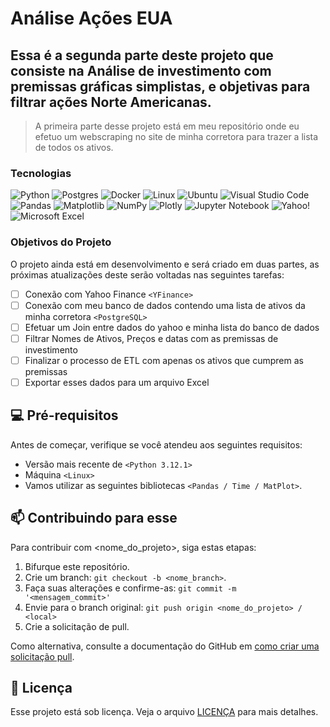 # Análise Ações EUA
## Essa é a segunda parte deste projeto que consiste na Análise de investimento com premissas gráficas simplistas, e objetivas para filtrar ações Norte Americanas.
> A primeira parte desse projeto está em meu repositório onde eu efetuo um webscraping no site de minha corretora para trazer a lista de todos os ativos.

### Tecnologias

![Python](https://img.shields.io/badge/python-3670A0?style=for-the-badge&logo=python&logoColor=ffdd54)
![Postgres](https://img.shields.io/badge/postgres-%23316192.svg?style=for-the-badge&logo=postgresql&logoColor=white)
![Docker](https://img.shields.io/badge/docker-%230db7ed.svg?style=for-the-badge&logo=docker&logoColor=white)
![Linux](https://img.shields.io/badge/Linux-FCC624?style=for-the-badge&logo=linux&logoColor=black)
![Ubuntu](https://img.shields.io/badge/Ubuntu-E95420?style=for-the-badge&logo=ubuntu&logoColor=white)
![Visual Studio Code](https://img.shields.io/badge/Visual%20Studio%20Code-0078d7.svg?style=for-the-badge&logo=visual-studio-code&logoColor=white)
![Pandas](https://img.shields.io/badge/pandas-%23150458.svg?style=for-the-badge&logo=pandas&logoColor=white)
![Matplotlib](https://img.shields.io/badge/Matplotlib-%23ffffff.svg?style=for-the-badge&logo=Matplotlib&logoColor=black)
![NumPy](https://img.shields.io/badge/numpy-%23013243.svg?style=for-the-badge&logo=numpy&logoColor=white)
![Plotly](https://img.shields.io/badge/Plotly-%233F4F75.svg?style=for-the-badge&logo=plotly&logoColor=white)
![Jupyter Notebook](https://img.shields.io/badge/jupyter-%23FA0F00.svg?style=for-the-badge&logo=jupyter&logoColor=white)
![Yahoo!](https://img.shields.io/badge/Yahoo!-6001D2?style=for-the-badge&logo=Yahoo!&logoColor=white)
![Microsoft Excel](https://img.shields.io/badge/Microsoft_Excel-217346?style=for-the-badge&logo=microsoft-excel&logoColor=white)


### Objetivos do Projeto

O projeto ainda está em desenvolvimento e será criado em duas partes, as próximas atualizações deste serão voltadas nas seguintes tarefas:

- [ ] Conexão com Yahoo Finance `<YFinance>`
- [ ] Conexão com meu banco de dados contendo uma lista de ativos da minha corretora `<PostgreSQL>`
- [ ] Efetuar um Join entre dados do yahoo e minha lista do banco de dados
- [ ] Filtrar Nomes de Ativos, Preços e datas com as premissas de investimento
- [ ] Finalizar o processo de ETL com apenas os ativos que cumprem as premissas 
- [ ] Exportar esses dados para um arquivo Excel

## 💻 Pré-requisitos

Antes de começar, verifique se você atendeu aos seguintes requisitos:

- Versão mais recente de `<Python 3.12.1>`
- Máquina `<Linux>`
- Vamos utilizar as seguintes bibliotecas `<Pandas / Time / MatPlot>`.

## 📫 Contribuindo para esse <projeto>

Para contribuir com <nome_do_projeto>, siga estas etapas:

1. Bifurque este repositório.
2. Crie um branch: `git checkout -b <nome_branch>`.
3. Faça suas alterações e confirme-as: `git commit -m '<mensagem_commit>'`
4. Envie para o branch original: `git push origin <nome_do_projeto> / <local>`
5. Crie a solicitação de pull.

Como alternativa, consulte a documentação do GitHub em [como criar uma solicitação pull](https://help.github.com/en/github/collaborating-with-issues-and-pull-requests/creating-a-pull-request).


## 📝 Licença

Esse projeto está sob licença. Veja o arquivo [LICENÇA](LICENSE.md) para mais detalhes.
